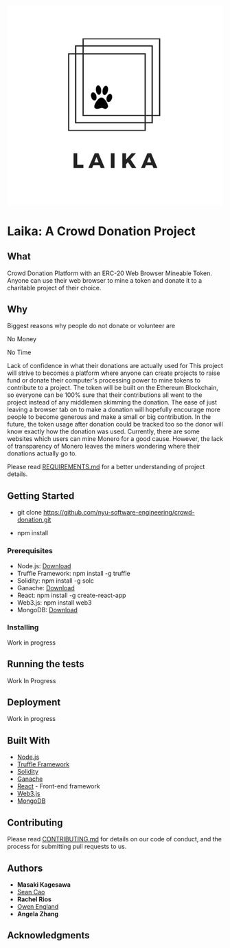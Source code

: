 ![Laika](logo.png)
# Laika: A Crowd Donation Project

## What
Crowd Donation Platform with an ERC-20 Web Browser Mineable Token. Anyone can use their web browser to mine a token and donate it to a charitable project of their choice.

## Why
Biggest reasons why people do not donate or volunteer are

No Money

No Time

Lack of confidence in what their donations are actually used for
This project will strive to becomes a platform where anyone can create projects to raise fund or donate their computer's processing power to mine tokens to contribute to a project. The token will be built on the Ethereum Blockchain, so everyone can be 100% sure that their contributions all went to the project instead of any middlemen skimming the donation. The ease of just leaving a browser tab on to make a donation will hopefully encourage more people to become generous and make a small or big contribution. In the future, the token usage after donation could be tracked too so the donor will know exactly how the donation was used.
Currently, there are some websites which users can mine Monero for a good cause. However, the lack of transparency of Monero leaves the miners wondering where their donations actually go to.

Please read [REQUIREMENTS.md](https://github.com/nyu-software-engineering/crowd-donation/blob/master/REQUIREMENTS.md) for a better understanding of project details.

## Getting Started

* git clone https://github.com/nyu-software-engineering/crowd-donation.git

* npm install

### Prerequisites

* Node.js: [Download](https://nodejs.org/en/download/)
* Truffle Framework: npm install -g truffle
* Solidity: npm install -g solc
* Ganache: [Download](https://truffleframework.com/ganache)
* React: npm install -g create-react-app
* Web3.js: npm install web3
* MongoDB: [Download](https://www.mongodb.com/download-center/community)


### Installing

Work in progress

## Running the tests

Work In Progress

## Deployment

Work in progress

## Built With

* [Node.js](https://nodejs.org/en/)
* [Truffle Framework](https://truffleframework.com/)
* [Solidity](https://solidity.readthedocs.io/en/v0.5.3/#)
* [Ganache](https://truffleframework.com/ganache)
* [React](https://reactjs.org/) - Front-end framework
* [Web3.js](https://web3js.readthedocs.io/en/1.0/#)
* [MongoDB](https://www.mongodb.com/)

## Contributing

Please read [CONTRIBUTING.md](https://github.com/nyu-software-engineering/crowd-donation/blob/master/CONTRIBUTING.md) for details on our code of conduct, and the process for submitting pull requests to us.

## Authors

* **Masaki Kagesawa**
* [Sean Cao](https://github.com/SeanSCao)
* **Rachel Rios**
* [Owen England](https://github.com/owenofengland)
* **Angela Zhang**

## Acknowledgments